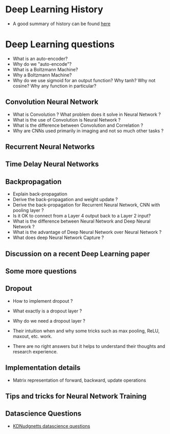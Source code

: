# Deep Learning History

* A good summary of history can be found [here](http://www.andreykurenkov.com/writing/a-brief-history-of-neural-nets-and-deep-learning-part-4/)

# Deep Learning questions

* What is an auto-encoder? 
* Why do we "auto-encode"? 
* What is a Boltzmann Machine? 
* Why a Boltzmann Machine?
* Why do we use sigmoid for an output function? Why tanh? Why not cosine? Why any function in particular?

## Convolution Neural Network
* What is Convolution ? What problem does it solve in Neural Network ?
* What is the use of Convolution is Neural Network ?
* What is the difference between Convolution and Correlation ?
* Why are CNNs used primarily in imaging and not so much other tasks ?

## Recurrent Neural Networks

## Time Delay Neural Networks

## Backpropagation
* Explain back-propagation
* Derive the back-propagation and weight update ?
* Derive the back-propagation for Recurrent Neural Network, CNN with pooling layer ?
* Is it OK to connect from a Layer 4 output back to a Layer 2 input?
* What is the difference between Neural Network and Deep Neural Network ?
* What is the advantage of Deep Neural Network over Neural Network ?
* What does deep Neural Network Capture ?

  
## Discussion on a recent Deep Learning paper


## Some more questions 

## Dropout
* How to implement dropout ?
* What exactly is a dropout layer ?
* Why do we need a dropout layer ?

* Their intuition when and why some tricks such as max pooling, ReLU, maxout, etc. work. 
 * There are no right answers but it helps to understand their thoughts and research experience.

## Implementation details
* Matrix representation of forward, backward, update operations

## Tips and tricks for Neural Network Training

## Datascience Questions

* [KDNudgnetts datascience questions](http://www.kdnuggets.com/2016/02/21-data-science-interview-questions-answers.html)
